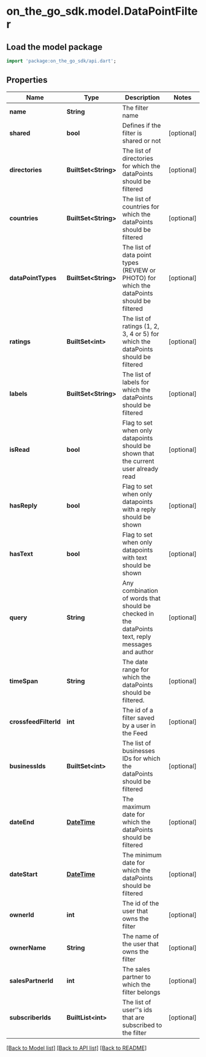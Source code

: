 # on_the_go_sdk.model.DataPointFilter

## Load the model package
```dart
import 'package:on_the_go_sdk/api.dart';
```

## Properties
Name | Type | Description | Notes
------------ | ------------- | ------------- | -------------
**name** | **String** | The filter name | 
**shared** | **bool** | Defines if the filter is shared or not | [optional] 
**directories** | **BuiltSet&lt;String&gt;** | The list of directories for which the dataPoints should be filtered | [optional] 
**countries** | **BuiltSet&lt;String&gt;** | The list of countries for which the dataPoints should be filtered | [optional] 
**dataPointTypes** | **BuiltSet&lt;String&gt;** | The list of data point types (REVIEW or PHOTO) for which the dataPoints should be filtered | [optional] 
**ratings** | **BuiltSet&lt;int&gt;** | The list of ratings (1, 2, 3, 4 or 5) for which the dataPoints should be filtered | [optional] 
**labels** | **BuiltSet&lt;String&gt;** | The list of labels for which the dataPoints should be filtered | [optional] 
**isRead** | **bool** | Flag to set when only datapoints should be shown that the current user already read | [optional] 
**hasReply** | **bool** | Flag to set when only datapoints with a reply should be shown | [optional] 
**hasText** | **bool** | Flag to set when only datapoints with text should be shown | [optional] 
**query** | **String** | Any combination of words that should be checked in the dataPoints text, reply messages and author | [optional] 
**timeSpan** | **String** | The date range for which the dataPoints should be filtered. | [optional] 
**crossfeedFilterId** | **int** | The id of a filter saved by a user in the Feed | [optional] 
**businessIds** | **BuiltSet&lt;int&gt;** | The list of businesses IDs for which the dataPoints should be filtered | [optional] 
**dateEnd** | [**DateTime**](DateTime.md) | The maximum date for which the dataPoints should be filtered | [optional] 
**dateStart** | [**DateTime**](DateTime.md) | The minimum date for which the dataPoints should be filtered | [optional] 
**ownerId** | **int** | The id of the user that owns the filter | [optional] 
**ownerName** | **String** | The name of the user that owns the filter | [optional] 
**salesPartnerId** | **int** | The sales partner to which the filter belongs | [optional] 
**subscriberIds** | **BuiltList&lt;int&gt;** | The list of user''s ids that are subscribed to the filter | [optional] 

[[Back to Model list]](../README.md#documentation-for-models) [[Back to API list]](../README.md#documentation-for-api-endpoints) [[Back to README]](../README.md)


